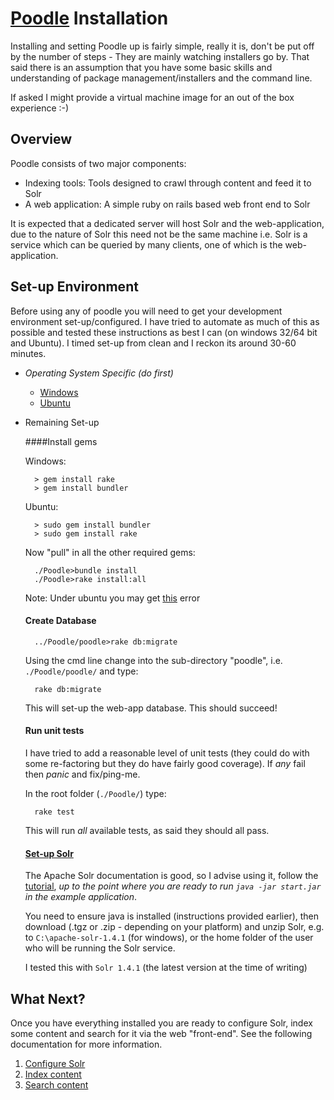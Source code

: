 [Poodle](index.html) Installation
=================================

Installing and setting Poodle up is fairly simple, really it is, don't be put off by the number of steps - They are mainly watching installers go by. That said there is an assumption that you have some basic skills and understanding of package management/installers and the command line.

If asked I might provide a virtual machine image for an out of the box experience :-)

Overview
--------

Poodle consists of two major components:
- Indexing tools: Tools designed to crawl through content and feed it to Solr
- A web application: A simple ruby on rails based web front end to Solr

It is expected that a dedicated server will host Solr and the web-application, due to the nature of Solr this need not be the same machine i.e. Solr is a service which can be queried by many clients, one of which is the web-application.

Set-up Environment
------------------

Before using any of poodle you will need to get your development environment set-up/configured. I have tried to automate as much of this as possible and tested these instructions as best I can (on windows 32/64 bit and Ubuntu). I timed set-up from clean and I reckon its around 30-60 minutes.

- *Operating System Specific (do first)*

    - [Windows](file.INSTALLATION_WINDOWS.html)
    - [Ubuntu](file.INSTALLATION_UBUNTU.html)

- Remaining Set-up

    ####Install gems
    
    Windows:

        > gem install rake
        > gem install bundler

    Ubuntu:

        > sudo gem install bundler
        > sudo gem install rake
    
    Now "pull" in all the other required gems:
 
        ./Poodle>bundle install
        ./Poodle>rake install:all

    Note: Under ubuntu you may get [this](http://stackoverflow.com/questions/3458602/sqlite3-ruby-install-error-on-ubuntu) error

    #### Create Database

        ../Poodle/poodle>rake db:migrate

    Using the cmd line change into the sub-directory "poodle", i.e. `./Poodle/poodle/` and type:

        rake db:migrate

    This will set-up the web-app database. This should succeed!

    #### Run unit tests

    I have tried to add a reasonable level of unit tests (they could do with some re-factoring but they do have fairly good coverage). If *any* fail then *panic* and fix/ping-me.
    
    In the root folder (`./Poodle/`) type:
    
        rake test

    This will run *all* available tests, as said they should all pass.

    #### [Set-up Solr](http://lucene.apache.org/solr/)

    The Apache Solr documentation is good, so I advise using it, follow the [tutorial](http://lucene.apache.org/solr/tutorial.html), *up to the point where you are ready to run `java -jar start.jar` in the example application*.
    
    You need to ensure java is installed (instructions provided earlier), then download (.tgz or .zip - depending on your platform) and unzip Solr, e.g. to `C:\apache-solr-1.4.1` (for windows), or the home folder of the user who will be running the Solr service.
    
    I tested this with `Solr 1.4.1` (the latest version at the time of writing)

What Next?
----------

Once you have everything installed you are ready to configure Solr, index some content and search for it via the web "front-end". See the following documentation for more information.

1. [Configure Solr](./solr/index.html)
2. [Index content](./scripts/index.html)
3. [Search content](./poodle/index.html)

